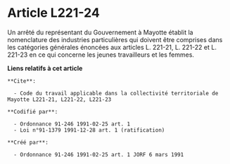 # Article L221-24

Un arrêté du représentant du Gouvernement à Mayotte établit la nomenclature des industries particulières qui doivent être
comprises dans les catégories générales énoncées aux articles L. 221-21, L. 221-22 et L. 221-23 en ce qui concerne les jeunes
travailleurs et les femmes.

**Liens relatifs à cet article**

	**Cite**:

	  - Code du travail applicable dans la collectivité territoriale de Mayotte L221-21, L221-22, L221-23

	**Codifié par**:

	  - Ordonnance 91-246 1991-02-25 art. 1
	  - Loi n°91-1379 1991-12-28 art. 1 (ratification)

	**Créé par**:

	  - Ordonnance 91-246 1991-02-25 art. 1 JORF 6 mars 1991
